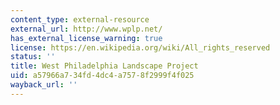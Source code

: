 ```yaml
---
content_type: external-resource
external_url: http://www.wplp.net/
has_external_license_warning: true
license: https://en.wikipedia.org/wiki/All_rights_reserved
status: ''
title: West Philadelphia Landscape Project
uid: a57966a7-34fd-4dc4-a757-8f2999f4f025
wayback_url: ''
---
```

